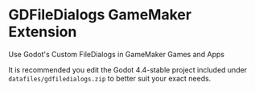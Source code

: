 # GDFileDialogs GameMaker Extension
Use Godot's Custom FileDialogs in GameMaker Games and Apps

It is recommended you edit the Godot 4.4-stable project included under `datafiles/gdfiledialogs.zip` to better suit your exact needs.
